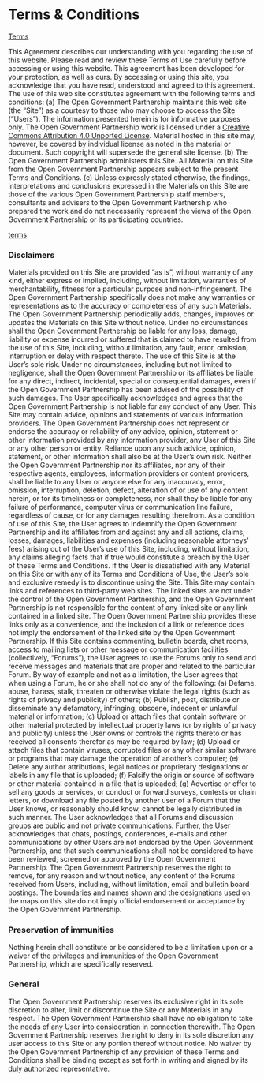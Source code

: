 # Terms & Conditions

[Terms](https://www.opengovpartnership.org/terms-conditions/#terms)

This Agreement describes our understanding with you regarding the use of this website. Please read and review these Terms of Use carefully before accessing or using this website. This agreement has been developed for your protection, as well as ours. By accessing or using this site, you acknowledge that you have read, understood and agreed to this agreement.
The use of this web site constitutes agreement with the following terms and conditions:
(a) The Open Government Partnership maintains this web site (the “Site”) as a courtesy to those who may choose to access the Site (“Users”). The information presented herein is for informative purposes only. The Open Government Partnership work is licensed under a [Creative Commons Attribution 4.0 Unported License](https://creativecommons.org/2013/11/25/ccs-next-generation-licenses-welcome-version-4-0/). Material hosted in this site may, however, be covered by individual license as noted in the material or document. Such copyright will supersede the general site license.
(b) The Open Government Partnership administers this Site. All Material on this Site from the Open Government Partnership appears subject to the present Terms and Conditions.
(c) Unless expressly stated otherwise, the findings, interpretations and conclusions expressed in the Materials on this Site are those of the various Open Government Partnership staff members, consultants and advisers to the Open Government Partnership who prepared the work and do not necessarily represent the views of the Open Government Partnership or its participating countries.

[terms](https://www.opengovpartnership.org/terms-conditions/#terms)

### Disclaimers
Materials provided on this Site are provided “as is”, without warranty of any kind, either express or implied, including, without limitation, warranties of merchantability, fitness for a particular purpose and non-infringement. The Open Government Partnership specifically does not make any warranties or representations as to the accuracy or completeness of any such Materials. The Open Government Partnership periodically adds, changes, improves or updates the Materials on this Site without notice. Under no circumstances shall the Open Government Partnership be liable for any loss, damage, liability or expense incurred or suffered that is claimed to have resulted from the use of this Site, including, without limitation, any fault, error, omission, interruption or delay with respect thereto. The use of this Site is at the User’s sole risk. Under no circumstances, including but not limited to negligence, shall the Open Government Partnership or its affiliates be liable for any direct, indirect, incidental, special or consequential damages, even if the Open Government Partnership has been advised of the possibility of such damages.
The User specifically acknowledges and agrees that the Open Government Partnership is not liable for any conduct of any User.
This Site may contain advice, opinions and statements of various information providers. The Open Government Partnership does not represent or endorse the accuracy or reliability of any advice, opinion, statement or other information provided by any information provider, any User of this Site or any other person or entity. Reliance upon any such advice, opinion, statement, or other information shall also be at the User’s own risk. Neither the Open Government Partnership nor its affiliates, nor any of their respective agents, employees, information providers or content providers, shall be liable to any User or anyone else for any inaccuracy, error, omission, interruption, deletion, defect, alteration of or use of any content herein, or for its timeliness or completeness, nor shall they be liable for any failure of performance, computer virus or communication line failure, regardless of cause, or for any damages resulting therefrom.
As a condition of use of this Site, the User agrees to indemnify the Open Government Partnership and its affiliates from and against any and all actions, claims, losses, damages, liabilities and expenses (including reasonable attorneys’ fees) arising out of the User’s use of this Site, including, without limitation, any claims alleging facts that if true would constitute a breach by the User of these Terms and Conditions. If the User is dissatisfied with any Material on this Site or with any of its Terms and Conditions of Use, the User’s sole and exclusive remedy is to discontinue using the Site.
This Site may contain links and references to third-party web sites. The linked sites are not under the control of the Open Government Partnership, and the Open Government Partnership is not responsible for the content of any linked site or any link contained in a linked site. The Open Government Partnership provides these links only as a convenience, and the inclusion of a link or reference does not imply the endorsement of the linked site by the Open Government Partnership.
If this Site contains commenting, bulletin boards, chat rooms, access to mailing lists or other message or communication facilities (collectively, “Forums”), the User agrees to use the Forums only to send and receive messages and materials that are proper and related to the particular Forum. By way of example and not as a limitation, the User agrees that when using a Forum, he or she shall not do any of the following:
(a) Defame, abuse, harass, stalk, threaten or otherwise violate the legal rights (such as rights of privacy and publicity) of others;
(b) Publish, post, distribute or disseminate any defamatory, infringing, obscene, indecent or unlawful material or information;
(c) Upload or attach files that contain software or other material protected by intellectual property laws (or by rights of privacy and publicity) unless the User owns or controls the rights thereto or has received all consents therefor as may be required by law;
(d) Upload or attach files that contain viruses, corrupted files or any other similar software or programs that may damage the operation of another’s computer;
(e) Delete any author attributions, legal notices or proprietary designations or labels in any file that is uploaded;
(f) Falsify the origin or source of software or other material contained in a file that is uploaded;
(g) Advertise or offer to sell any goods or services, or conduct or forward surveys, contests or chain letters, or download any file posted by another user of a Forum that the User knows, or reasonably should know, cannot be legally distributed in such manner.
The User acknowledges that all Forums and discussion groups are public and not private communications. Further, the User acknowledges that chats, postings, conferences, e-mails and other communications by other Users are not endorsed by the Open Government Partnership, and that such communications shall not be considered to have been reviewed, screened or approved by the Open Government Partnership. The Open Government Partnership reserves the right to remove, for any reason and without notice, any content of the Forums received from Users, including, without limitation, email and bulletin board postings.
The boundaries and names shown and the designations used on the maps on this site do not imply official endorsement or acceptance by the Open Government Partnership.

### Preservation of immunities

Nothing herein shall constitute or be considered to be a limitation upon or a waiver of the privileges and immunities of the Open Government Partnership, which are specifically reserved.

### General
The Open Government Partnership reserves its exclusive right in its sole discretion to alter, limit or discontinue the Site or any Materials in any respect. The Open Government Partnership shall have no obligation to take the needs of any User into consideration in connection therewith.
The Open Government Partnership reserves the right to deny in its sole discretion any user access to this Site or any portion thereof without notice.
No waiver by the Open Government Partnership of any provision of these Terms and Conditions shall be binding except as set forth in writing and signed by its duly authorized representative.

